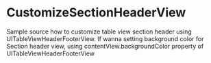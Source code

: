 # CustomizeSectionHeaderView
Sample source how to customize table view section header using UITableViewHeaderFooterView. If wanna setting background color for Section header view, using contentView.backgroundColor property of UITableViewHeaderFooterView

